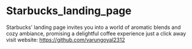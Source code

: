 # Starbucks_landing_page
Starbucks' landing page invites you into a world of aromatic blends and cozy ambiance, promising a delightful coffee experience just a click away
visit website: https://github.com/varungoyal2312
